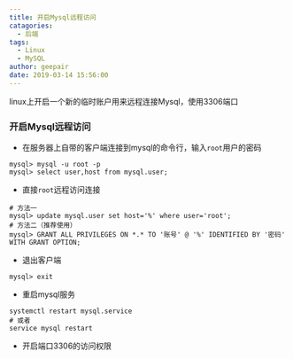 ```yaml
---
title: 开启Mysql远程访问
catagories: 
  - 后端
tags: 
  - Linux
  - MySQL
author: geepair
date: 2019-03-14 15:56:00
---
```


linux上开启一个新的临时账户用来远程连接Mysql，使用3306端口

<!-- more -->

### 开启Mysql远程访问

- 在服务器上自带的客户端连接到mysql的命令行，输入`root`用户的密码

```shell
mysql> mysql -u root -p
mysql> select user,host from mysql.user;
```

- 直接`root`远程访问连接

```shell
# 方法一
mysql> update mysql.user set host='%' where user='root';
# 方法二（推荐使用）
mysql> GRANT ALL PRIVILEGES ON *.* TO '账号' @ '%' IDENTIFIED BY '密码' WITH GRANT OPTION;
```

- 退出客户端

```shell
mysql> exit
```

- 重启mysql服务

```shell
systemctl restart mysql.service
# 或者
service mysql restart
```

- 开启端口3306的访问权限